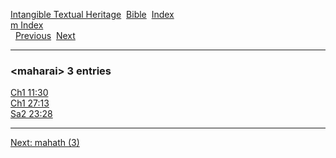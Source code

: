 [Intangible Textual Heritage](../../index)  [Bible](../index) 
[Index](index)   
[m Index](_m_)  
  [Previous](c07040)  [Next](c07042) 

------------------------------------------------------------------------

### &lt;maharai&gt; 3 entries

[Ch1 11:30](../kjv/ch1011.htm#030)  
[Ch1 27:13](../kjv/ch1027.htm#013)  
[Sa2 23:28](../kjv/sa2023.htm#028)  

------------------------------------------------------------------------

[Next: mahath (3)](c07042)
